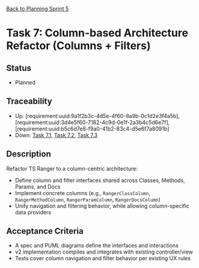 [Back to Planning Sprint 5](./planning.md)

# Task 7: Column-based Architecture Refactor (Columns + Filters)

## Status
- Planned

## Traceability
- Up: [requirement:uuid:9a1f2b3c-4d5e-4f60-8a9b-0c1d2e3f4a5b], [requirement:uuid:3d4e5f60-7182-4c9d-0e1f-2a3b4c5d6e7f], [requirement:uuid:b5c6d7e8-f9a0-41b2-83c4-d5e6f7a8091b]
- Down: [Task 7.1](./task-7.1-architect-columns-spec.md), [Task 7.2](./task-7.2-developer-columns-impl.md), [Task 7.3](./task-7.3-tester-columns-tests.md)

## Description
Refactor TS Ranger to a column-centric architecture:
- Define column and filter interfaces shared across Classes, Methods, Params, and Docs
- Implement concrete columns (e.g., `RangerClassColumn`, `RangerMethodColumn`, `RangerParamColumn`, `RangerDocsColumn`)
- Unify navigation and filtering behavior, while allowing column-specific data providers

## Acceptance Criteria
- A spec and PUML diagrams define the interfaces and interactions
- v2 implementation compiles and integrates with existing controller/view
- Tests cover column navigation and filter behavior per existing UX rules